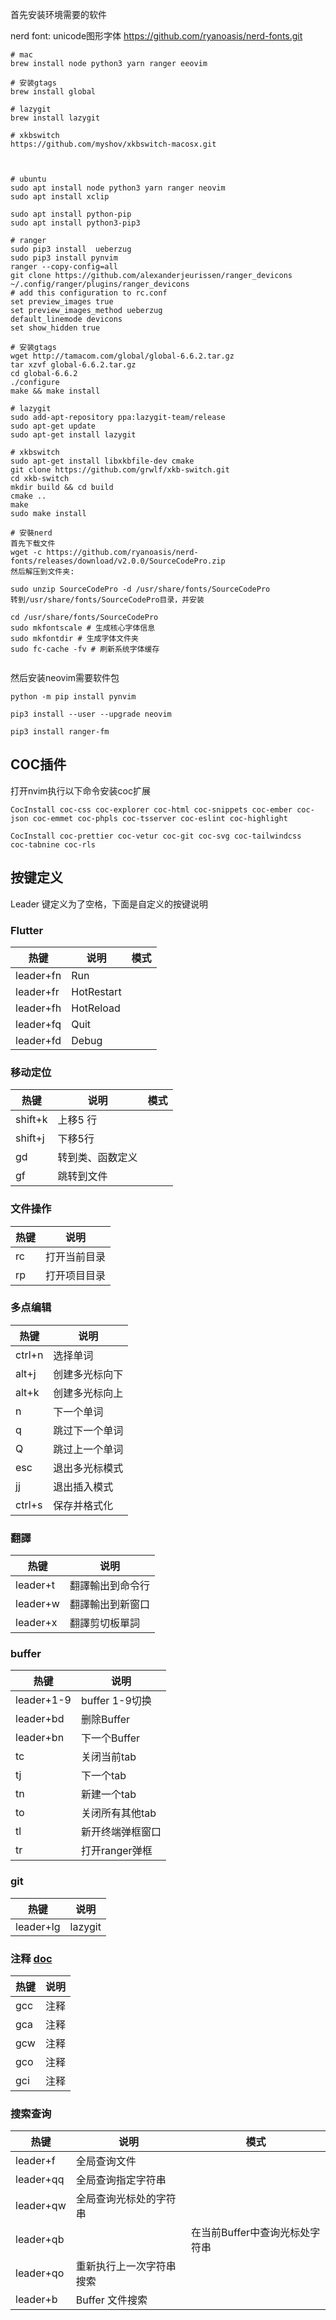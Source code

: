 
首先安装环境需要的软件

nerd font: unicode图形字体
https://github.com/ryanoasis/nerd-fonts.git

```
# mac
brew install node python3 yarn ranger eeovim 

# 安装gtags
brew install global

# lazygit
brew install lazygit

# xkbswitch
https://github.com/myshov/xkbswitch-macosx.git



# ubuntu
sudo apt install node python3 yarn ranger neovim 
sudo apt install xclip

sudo apt install python-pip
sudo apt install python3-pip3

# ranger 
sudo pip3 install  ueberzug 
sudo pip3 install pynvim
ranger --copy-config=all
git clone https://github.com/alexanderjeurissen/ranger_devicons ~/.config/ranger/plugins/ranger_devicons
# add this configuration to rc.conf
set preview_images true
set preview_images_method ueberzug
default_linemode devicons
set show_hidden true
 
# 安装gtags
wget http://tamacom.com/global/global-6.6.2.tar.gz
tar xzvf global-6.6.2.tar.gz
cd global-6.6.2
./configure
make && make install

# lazygit 
sudo add-apt-repository ppa:lazygit-team/release
sudo apt-get update
sudo apt-get install lazygit

# xkbswitch
sudo apt-get install libxkbfile-dev cmake
git clone https://github.com/grwlf/xkb-switch.git
cd xkb-switch
mkdir build && cd build
cmake ..
make
sudo make install

# 安裝nerd
首先下载文件
wget -c https://github.com/ryanoasis/nerd-fonts/releases/download/v2.0.0/SourceCodePro.zip
然后解压到文件夹:

sudo unzip SourceCodePro -d /usr/share/fonts/SourceCodePro
转到/usr/share/fonts/SourceCodePro目录，并安装

cd /usr/share/fonts/SourceCodePro
sudo mkfontscale # 生成核心字体信息
sudo mkfontdir # 生成字体文件夹
sudo fc-cache -fv # 刷新系统字体缓存


```

然后安装neovim需要软件包

```
python -m pip install pynvim

pip3 install --user --upgrade neovim

pip3 install ranger-fm
```


## COC插件

打开nvim执行以下命令安装coc扩展

```
CocInstall coc-css coc-explorer coc-html coc-snippets coc-ember coc-json coc-emmet coc-phpls coc-tsserver coc-eslint coc-highlight 

CocInstall coc-prettier coc-vetur coc-git coc-svg coc-tailwindcss  coc-tabnine coc-rls 
```

## 按键定义

Leader 键定义为了空格，下面是自定义的按键说明

### Flutter 

| 热键    | 说明             | 模式 |
| ------- | ---------------- | ---- |
| leader+fn| Run        |      |
| leader+fr| HotRestart |      |
| leader+fh | HotReload          |      |
| leader+fq| Quit|      |
| leader+fd| Debug|      |

### 移动定位

| 热键    | 说明             | 模式 |
| ------- | ---------------- | ---- |
| shift+k | 上移5 行         |      |
| shift+j | 下移5行          |      |
| gd      | 转到类、函数定义 |      |
| gf      | 跳转到文件       |      |

### 文件操作

| 热键     | 说明                 |
| -------- | -------------------- |
| rc       | 打开当前目录         |
| rp       | 打开项目目录         |


### 多点编辑

| 热键     | 说明                 |
| -------- | -------------------- |
| ctrl+n| 选择单词|
| alt+j| 创建多光标向下|
| alt+k| 创建多光标向上|
| n|下一个单词|
| q|跳过下一个单词|
| Q|跳过上一个单词|
| esc      | 退出多光标模式|
|jj | 退出插入模式|
|ctrl+s| 保存并格式化|


### 翻譯 

| 热键     | 说明                 |
| -------- | -------------------- |
| leader+t| 翻譯輸出到命令行|
| leader+w| 翻譯輸出到新窗口|
| leader+x| 翻譯剪切板單詞|

### buffer 

| 热键     | 说明                 |
| -------- | -------------------- |
| leader+1-9| buffer 1-9切换|
| leader+bd       | 删除Buffer           |
| leader+bn       | 下一个Buffer         |
| tc       |  关闭当前tab         |
| tj       | 下一个tab            |
| tn       | 新建一个tab          |
| to       | 关闭所有其他tab          |
| tl       | 新开终端弹框窗口          |
| tr       | 打开ranger弹框          |


### git 

| 热键     | 说明                 |
| -------- | -------------------- |
| leader+lg| lazygit|


### 注释 [doc](https://github.com/tyru/caw.vim)

| 热键     | 说明                 |
| -------- | -------------------- |
| gcc| 注释|
| gca| 注释|
| gcw| 注释|
| gco| 注释|
| gci| 注释|


### 搜索查询 

| 热键    | 说明             | 模式 |
| ------- | ---------------- | ---- |
| leader+f| 全局查询文件                  |      |
| leader+qq| 全局查询指定字符串             |      |
| leader+qw |全局查询光标处的字符串          |      |
| leader+qb| |      在当前Buffer中查询光标处字符串|
| leader+qo|重新执行上一次字符串搜索        |      |
| leader+b | Buffer 文件搜索 |


